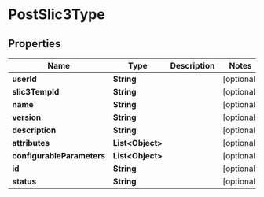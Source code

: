 
# PostSlic3Type

## Properties
Name | Type | Description | Notes
------------ | ------------- | ------------- | -------------
**userId** | **String** |  |  [optional]
**slic3TempId** | **String** |  |  [optional]
**name** | **String** |  |  [optional]
**version** | **String** |  |  [optional]
**description** | **String** |  |  [optional]
**attributes** | **List&lt;Object&gt;** |  |  [optional]
**configurableParameters** | **List&lt;Object&gt;** |  |  [optional]
**id** | **String** |  |  [optional]
**status** | **String** |  |  [optional]




